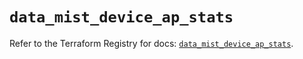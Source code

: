 # `data_mist_device_ap_stats`

Refer to the Terraform Registry for docs: [`data_mist_device_ap_stats`](https://registry.terraform.io/providers/juniper/mist/0.6.0/docs/data-sources/device_ap_stats).
